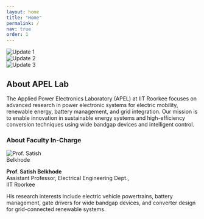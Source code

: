 ```yaml
---
layout: home
title: "Home"
permalink: /
nav: true
order: 1
---
```

<div id="carouselExampleIndicators" class="carousel slide mb-4" data-bs-ride="carousel">
  <div class="carousel-inner rounded-xl shadow">
    <div class="carousel-item active">
      <img src="/assets/img/update1.jpg" class="d-block w-100" alt="Update 1">
    </div>
    <div class="carousel-item">
      <img src="/assets/img/update2.jpg" class="d-block w-100" alt="Update 2">
    </div>
    <div class="carousel-item">
      <img src="/assets/img/update3.jpg" class="d-block w-100" alt="Update 3">
    </div>
  </div>
</div>

<div class="row mt-4">
  <div class="col-md-8">
    <h2>About APEL Lab</h2>
    <p>
      The Applied Power Electronics Laboratory (APEL) at IIT Roorkee focuses on advanced research in power electronic systems for electric mobility, renewable energy, battery management, and grid integration. Our mission is to enable innovation in sustainable energy systems and high-efficiency conversion techniques using wide bandgap devices and intelligent control.
    </p>
  </div>

  <div class="col-md-4 text-center">
    <h3>About Faculty In-Charge</h3>
    <img src="/assets/img/prof-satish.jpg" class="img-fluid rounded-circle mb-2" style="max-width: 150px;" alt="Prof. Satish Belkhode">
    <p><strong>Prof. Satish Belkhode</strong><br>
    Assistant Professor, Electrical Engineering Dept.,<br> IIT Roorkee</p>
    <p>
      His research interests include electric vehicle powertrains, battery management, gate drivers for wide bandgap devices, and converter design for grid-connected renewable systems.
    </p>
  </div>
</div>
